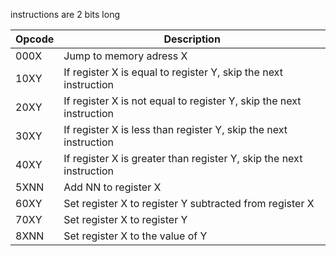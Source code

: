 instructions are 2 bits long

| Opcode | Description |
|--------|-------------|
| 000X | Jump to memory adress X |
| 10XY | If register X is equal to register Y, skip the next instruction |
| 20XY | If register X is not equal to register Y, skip the next instruction |
| 30XY | If register X is less than register Y, skip the next instruction |
| 40XY | If register X is greater than register Y, skip the next instruction |
| 5XNN | Add NN to register X |
| 60XY | Set register X to register Y subtracted from register X |
| 70XY | Set register X to register Y |
| 8XNN | Set register X to the value of Y |

